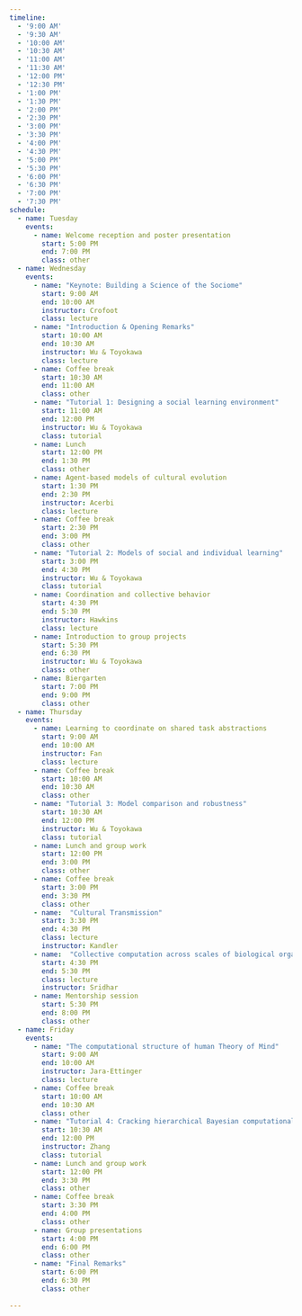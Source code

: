 ```yaml
---
timeline:
  - '9:00 AM'
  - '9:30 AM'
  - '10:00 AM'
  - '10:30 AM'
  - '11:00 AM'
  - '11:30 AM'
  - '12:00 PM'
  - '12:30 PM'
  - '1:00 PM'
  - '1:30 PM'
  - '2:00 PM'
  - '2:30 PM'
  - '3:00 PM'
  - '3:30 PM'
  - '4:00 PM'
  - '4:30 PM'
  - '5:00 PM'
  - '5:30 PM'
  - '6:00 PM'
  - '6:30 PM'
  - '7:00 PM'
  - '7:30 PM'
schedule:
  - name: Tuesday
    events:
      - name: Welcome reception and poster presentation
        start: 5:00 PM
        end: 7:00 PM
        class: other
  - name: Wednesday
    events:
      - name: "Keynote: Building a Science of the Sociome"
        start: 9:00 AM
        end: 10:00 AM
        instructor: Crofoot
        class: lecture
      - name: "Introduction & Opening Remarks"
        start: 10:00 AM
        end: 10:30 AM
        instructor: Wu & Toyokawa
        class: lecture
      - name: Coffee break
        start: 10:30 AM
        end: 11:00 AM
        class: other
      - name: "Tutorial 1: Designing a social learning environment"
        start: 11:00 AM
        end: 12:00 PM
        instructor: Wu & Toyokawa
        class: tutorial
      - name: Lunch
        start: 12:00 PM
        end: 1:30 PM
        class: other
      - name: Agent-based models of cultural evolution
        start: 1:30 PM
        end: 2:30 PM
        instructor: Acerbi
        class: lecture
      - name: Coffee break
        start: 2:30 PM
        end: 3:00 PM
        class: other
      - name: "Tutorial 2: Models of social and individual learning"
        start: 3:00 PM
        end: 4:30 PM
        instructor: Wu & Toyokawa
        class: tutorial
      - name: Coordination and collective behavior
        start: 4:30 PM 
        end: 5:30 PM 
        instructor: Hawkins
        class: lecture
      - name: Introduction to group projects
        start: 5:30 PM 
        end: 6:30 PM 
        instructor: Wu & Toyokawa
        class: other
      - name: Biergarten
        start: 7:00 PM 
        end: 9:00 PM 
        class: other
  - name: Thursday
    events:
      - name: Learning to coordinate on shared task abstractions
        start: 9:00 AM
        end: 10:00 AM
        instructor: Fan
        class: lecture
      - name: Coffee break
        start: 10:00 AM
        end: 10:30 AM
        class: other
      - name: "Tutorial 3: Model comparison and robustness"
        start: 10:30 AM
        end: 12:00 PM
        instructor: Wu & Toyokawa 
        class: tutorial
      - name: Lunch and group work
        start: 12:00 PM
        end: 3:00 PM
        class: other
      - name: Coffee break
        start: 3:00 PM
        end: 3:30 PM
        class: other
      - name:  "Cultural Transmission"
        start: 3:30 PM 
        end: 4:30 PM 
        class: lecture
        instructor: Kandler
      - name:  "Collective computation across scales of biological organisation"
        start: 4:30 PM 
        end: 5:30 PM 
        class: lecture
        instructor: Sridhar
      - name: Mentorship session
        start: 5:30 PM 
        end: 8:00 PM 
        class: other
  - name: Friday
    events:
      - name: "The computational structure of human Theory of Mind"
        start: 9:00 AM
        end: 10:00 AM
        instructor: Jara-Ettinger
        class: lecture
      - name: Coffee break
        start: 10:00 AM
        end: 10:30 AM
        class: other
      - name: "Tutorial 4: Cracking hierarchical Bayesian computational modeling with Stan"
        start: 10:30 AM
        end: 12:00 PM
        instructor: Zhang
        class: tutorial
      - name: Lunch and group work
        start: 12:00 PM
        end: 3:30 PM
        class: other
      - name: Coffee break
        start: 3:30 PM
        end: 4:00 PM
        class: other
      - name: Group presentations
        start: 4:00 PM
        end: 6:00 PM
        class: other
      - name: "Final Remarks"
        start: 6:00 PM
        end: 6:30 PM
        class: other
 
---
```

